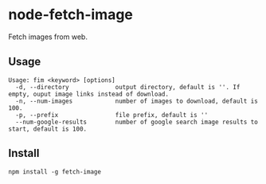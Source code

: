 # node-fetch-image
Fetch images from web.

## Usage
```
Usage: fim <keyword> [options]
  -d, --directory             output directory, default is ''. If empty, ouput image links instead of download.
  -n, --num-images            number of images to download, default is 100.
  -p, --prefix                file prefix, default is ''
  --num-google-results        number of google search image results to start, default is 100.
```

## Install
`npm install -g fetch-image`
